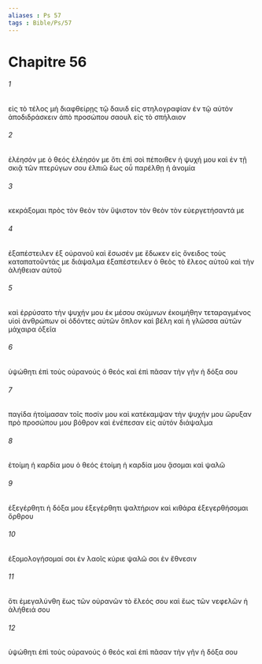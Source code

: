 ```yaml
---
aliases : Ps 57
tags : Bible/Ps/57
---
```


# Chapitre 56

###### 1
εἰς τὸ τέλος μὴ διαφθείρῃς τῷ δαυιδ εἰς στηλογραφίαν ἐν τῷ αὐτὸν ἀποδιδράσκειν ἀπὸ προσώπου σαουλ εἰς τὸ σπήλαιον
###### 2
ἐλέησόν με ὁ θεός ἐλέησόν με ὅτι ἐπὶ σοὶ πέποιθεν ἡ ψυχή μου καὶ ἐν τῇ σκιᾷ τῶν πτερύγων σου ἐλπιῶ ἕως οὗ παρέλθῃ ἡ ἀνομία
###### 3
κεκράξομαι πρὸς τὸν θεὸν τὸν ὕψιστον τὸν θεὸν τὸν εὐεργετήσαντά με
###### 4
ἐξαπέστειλεν ἐξ οὐρανοῦ καὶ ἔσωσέν με ἔδωκεν εἰς ὄνειδος τοὺς καταπατοῦντάς με διάψαλμα ἐξαπέστειλεν ὁ θεὸς τὸ ἔλεος αὐτοῦ καὶ τὴν ἀλήθειαν αὐτοῦ
###### 5
καὶ ἐρρύσατο τὴν ψυχήν μου ἐκ μέσου σκύμνων ἐκοιμήθην τεταραγμένος υἱοὶ ἀνθρώπων οἱ ὀδόντες αὐτῶν ὅπλον καὶ βέλη καὶ ἡ γλῶσσα αὐτῶν μάχαιρα ὀξεῖα
###### 6
ὑψώθητι ἐπὶ τοὺς οὐρανούς ὁ θεός καὶ ἐπὶ πᾶσαν τὴν γῆν ἡ δόξα σου
###### 7
παγίδα ἡτοίμασαν τοῖς ποσίν μου καὶ κατέκαμψαν τὴν ψυχήν μου ὤρυξαν πρὸ προσώπου μου βόθρον καὶ ἐνέπεσαν εἰς αὐτόν διάψαλμα
###### 8
ἑτοίμη ἡ καρδία μου ὁ θεός ἑτοίμη ἡ καρδία μου ᾄσομαι καὶ ψαλῶ
###### 9
ἐξεγέρθητι ἡ δόξα μου ἐξεγέρθητι ψαλτήριον καὶ κιθάρα ἐξεγερθήσομαι ὄρθρου
###### 10
ἐξομολογήσομαί σοι ἐν λαοῖς κύριε ψαλῶ σοι ἐν ἔθνεσιν
###### 11
ὅτι ἐμεγαλύνθη ἕως τῶν οὐρανῶν τὸ ἔλεός σου καὶ ἕως τῶν νεφελῶν ἡ ἀλήθειά σου
###### 12
ὑψώθητι ἐπὶ τοὺς οὐρανούς ὁ θεός καὶ ἐπὶ πᾶσαν τὴν γῆν ἡ δόξα σου
